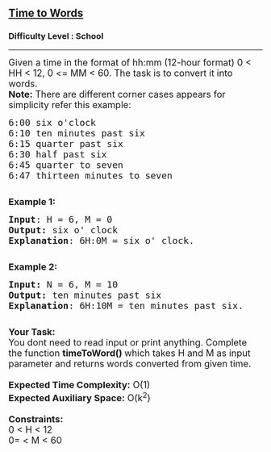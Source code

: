 <h2><a href="https://www.geeksforgeeks.org/problems/time-to-words3728/1?page=7&difficulty=School&sortBy=submissions">Time to Words</a></h2><h3>Difficulty Level : School</h3><hr><div class="problems_problem_content__Xm_eO"><p><span style="font-size:18px">Given a time in the format of hh:mm (12-hour format) 0 &lt; HH&nbsp;&lt; 12, 0 &lt;= MM&nbsp;&lt; 60. The task is to convert it into words.</span><br>
<span style="font-size:18px"><strong>Note:</strong> There are different corner cases appears for simplicity refer this example:</span></p>

<pre><span style="font-size:18px">6:00 six o'clock
6:10 ten minutes past six
6:15 quarter past six
6:30 half past six
6:45 quarter to seven
6:47 thirteen minutes to seven</span></pre>

<p><br>
<span style="font-size:18px"><strong>Example 1:</strong></span></p>

<pre><span style="font-size:18px"><strong>Input</strong>: H = 6, M = 0
<strong>Output:</strong>&nbsp;six o' clock
<strong>Explanation</strong>: 6H:0M = six o' clock.</span></pre>

<p><br>
<span style="font-size:18px"><strong>Example 2:</strong></span></p>

<pre><span style="font-size:18px"><strong>Input: </strong>N = 6, M = 10
<strong>Output:&nbsp;</strong>ten minutes past six</span><span style="font-size:18px">
<strong>Explanation</strong>: 6H:10M = ten minutes past six.
</span></pre>

<p><br>
<span style="font-size:18px"><strong>Your Task:&nbsp;&nbsp;</strong><br>
You dont need to read input or print anything. Complete the function <strong>timeToWord()&nbsp;</strong>which takes H&nbsp;and M&nbsp;as input parameter and returns&nbsp;words converted from given time.<br>
<br>
<strong>Expected Time Complexity:</strong> O(1)<br>
<strong>Expected Auxiliary Space:</strong> O(k<sup>2</sup>)<br>
<br>
<strong>Constraints:</strong><br>
0 &lt;&nbsp;H&nbsp;&lt; 12<br>
0= &lt; M&nbsp;&lt; 60</span></p>
</div>